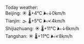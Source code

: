 Today weather:  
Beijing: ☀️   🌡️+4°C 🌬️↓0km/h  
Tianjin: 🌫  🌡️+5°C 🌬️↙4km/h  
Shijiazhuang: ☀️   🌡️+11°C 🌬️↓6km/h  
Tangshan: ☀️   🌡️+11°C 🌬️↙8km/h  
